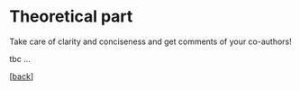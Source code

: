 # Theoretical part

Take care of clarity and conciseness and get comments of your co-authors! 

tbc ...

[[back](https://github.com/alex-strobel/DPP-LabManual/blob/main/Manuals/Workflow_research_projects/00_How_to_organize_a_research_project.md#organization-of-this-manual)]
